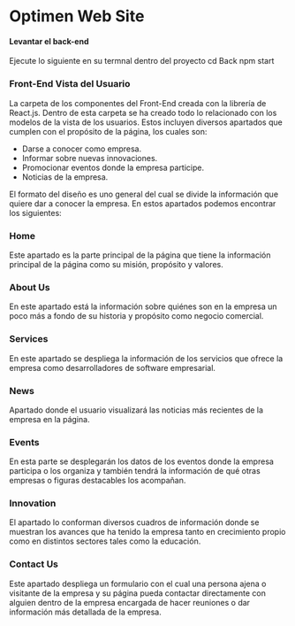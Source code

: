 # Optimen Web Site
#### Levantar el back-end 
Ejecute lo siguiente en su termnal dentro del proyecto
cd Back
npm start
### Front-End Vista del Usuario
La carpeta de los componentes del Front-End creada con la librería de React.js. Dentro de esta carpeta se ha creado todo lo relacionado con los modelos de la vista de los usuarios. Estos incluyen diversos apartados que cumplen con el propósito de la página, los cuales son:

* Darse a conocer como empresa.
* Informar sobre nuevas innovaciones.
* Promocionar eventos donde la empresa participe.
* Noticias de la empresa.

El formato del diseño es uno general del cual se divide la información que quiere dar a conocer la empresa. En estos apartados podemos encontrar los siguientes:

### Home

Este apartado es la parte principal de la página que tiene la información principal de la página como su misión, propósito y valores.

### About Us

En este apartado está la información sobre quiénes son en la empresa un poco más a fondo de su historia y propósito como negocio comercial.

### Services

En este apartado se despliega la información de los servicios que ofrece la empresa como desarrolladores de software empresarial.

### News

Apartado donde el usuario visualizará las noticias más recientes de la empresa en la página.

### Events

En esta parte se desplegarán los datos de los eventos donde la empresa participa o los organiza y también tendrá la información de qué otras empresas o figuras destacables los acompañan.

### Innovation

El apartado lo conforman diversos cuadros de información donde se muestran los avances que ha tenido la empresa tanto en crecimiento propio como en distintos sectores tales como la educación.

### Contact Us

Este apartado despliega un formulario con el cual una persona ajena o visitante de la empresa y su página pueda contactar directamente con alguien dentro de la empresa encargada de hacer reuniones o dar información más detallada de la empresa.
